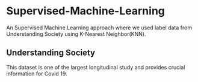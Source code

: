 # Supervised-Machine-Learning
An Supervised Machine Learning approach where we used label data from Understanding Society using K-Nearest Neighbor(KNN).

## Understanding Society 
This dataset is one of the largest longitudinal study and provides crucial information for Covid 19.
